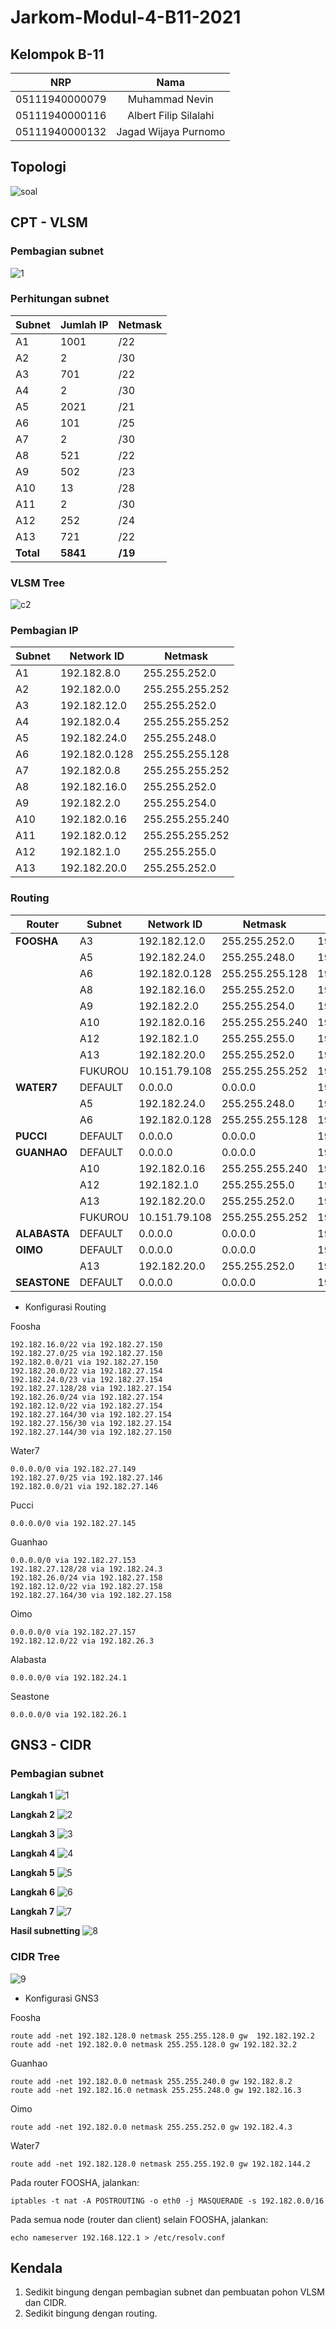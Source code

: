 # Jarkom-Modul-4-B11-2021

## **Kelompok B-11**

|      NRP       |         Nama          |
| :------------: | :-------------------: |
| 05111940000079 |    Muhammad Nevin     |
| 05111940000116 | Albert Filip Silalahi |
| 05111940000132 | Jagad Wijaya Purnomo  |

## Topologi
![soal](https://user-images.githubusercontent.com/31863229/142765592-e971b1a2-0214-4565-811a-87f083ecc4f3.PNG)

## CPT - VLSM
### Pembagian subnet
![1](img/cidr_1.png)

### Perhitungan subnet
|Subnet|Jumlah IP|Netmask|
|------|---------|-------|
|A1|1001|/22|
|A2|2|/30|
|A3|701|/22|
|A4|2|/30|
|A5|2021|/21|
|A6|101|/25|
|A7|2|/30|
|A8|521|/22|
|A9|502|/23|
|A10|13|/28|
|A11|2|/30|
|A12|252|/24|
|A13|721|/22|
|**Total**|**5841**|**/19**|

### VLSM Tree
![c2](https://user-images.githubusercontent.com/31863229/142777556-b5c3fa17-f9bd-427e-8cc3-a38e27724d5d.png)

### Pembagian IP
|Subnet|Network ID|Netmask|
|------|----------|-------|
|A1|192.182.8.0|255.255.252.0|
|A2|192.182.0.0|255.255.255.252|
|A3|192.182.12.0|255.255.252.0|
|A4|192.182.0.4|255.255.255.252|
|A5|192.182.24.0|255.255.248.0|
|A6|192.182.0.128|255.255.255.128|
|A7|192.182.0.8|255.255.255.252|
|A8|192.182.16.0|255.255.252.0|
|A9|192.182.2.0|255.255.254.0|
|A10|192.182.0.16|255.255.255.240|
|A11|192.182.0.12|255.255.255.252|
|A12|192.182.1.0|255.255.255.0|
|A13|192.182.20.0|255.255.252.0|

### Routing
|Router|Subnet|Network ID|Netmask|Next Hop|
|------|------|----------|-------|--------|
|**FOOSHA**|A3|192.182.12.0|255.255.252.0|192.182.0.2|
||A5|192.182.24.0|255.255.248.0|192.182.0.2|
||A6|192.182.0.128|255.255.255.128|192.182.0.2|
||A8|192.182.16.0|255.255.252.0|192.182.1.10|
||A9|192.182.2.0|255.255.254.0|192.182.1.10|
||A10|192.182.0.16|255.255.255.240|192.182.1.10|
||A12|192.182.1.0|255.255.255.0|192.182.1.10|
||A13|192.182.20.0|255.255.252.0|192.182.1.10|
||FUKUROU|10.151.79.108|255.255.255.252|192.182.1.10|
|**WATER7**|DEFAULT|0.0.0.0|0.0.0.0|192.182.0.1|
||A5|192.182.24.0|255.255.248.0|192.182.0.6|
||A6|192.182.0.128|255.255.255.128|192.182.0.6|
|**PUCCI**|DEFAULT|0.0.0.0|0.0.0.0|192.182.0.5|
|**GUANHAO**|DEFAULT|0.0.0.0|0.0.0.0|192.182.0.9|
||A10|192.182.0.16|255.255.255.240|192.182.2.2|
||A12|192.182.1.0|255.255.255.0|192.182.0.14|
||A13|192.182.20.0|255.255.252.0|192.182.0.14|
||FUKUROU|10.151.79.108|255.255.255.252|192.182.0.14|
|**ALABASTA**|DEFAULT|0.0.0.0|0.0.0.0|192.182.2.1|
|**OIMO**|DEFAULT|0.0.0.0|0.0.0.0|192.182.0.13|
||A13|192.182.20.0|255.255.252.0|192.182.1.2|
|**SEASTONE**|DEFAULT|0.0.0.0|0.0.0.0|192.182.1.1|

* Konfigurasi Routing

Foosha  
```
192.182.16.0/22 via 192.182.27.150
192.182.27.0/25 via 192.182.27.150
192.182.0.0/21 via 192.182.27.150
192.182.20.0/22 via 192.182.27.154
192.182.24.0/23 via 192.182.27.154
192.182.27.128/28 via 192.182.27.154
192.182.26.0/24 via 192.182.27.154
192.182.12.0/22 via 192.182.27.154
192.182.27.164/30 via 192.182.27.154
192.182.27.156/30 via 192.182.27.154
192.182.27.144/30 via 192.182.27.150
```
Water7
```
0.0.0.0/0 via 192.182.27.149
192.182.27.0/25 via 192.182.27.146
192.182.0.0/21 via 192.182.27.146
```
Pucci
```
0.0.0.0/0 via 192.182.27.145
```
Guanhao
```
0.0.0.0/0 via 192.182.27.153
192.182.27.128/28 via 192.182.24.3
192.182.26.0/24 via 192.182.27.158
192.182.12.0/22 via 192.182.27.158
192.182.27.164/30 via 192.182.27.158
```
Oimo
```
0.0.0.0/0 via 192.182.27.157
192.182.12.0/22 via 192.182.26.3
```
Alabasta
```
0.0.0.0/0 via 192.182.24.1
```
Seastone
```
0.0.0.0/0 via 192.182.26.1
```


## GNS3 - CIDR
### Pembagian subnet
**Langkah 1**
![1](img/cidr_1.png)

**Langkah 2**
![2](img/cidr_2.png)

**Langkah 3**
![3](img/cidr_3.png)

**Langkah 4**
![4](img/cidr_4.png)

**Langkah 5**
![5](img/cidr_5.png)

**Langkah 6**
![6](img/cidr_6.png)

**Langkah 7**
![7](img/cidr_7.png)

**Hasil subnetting**
![8](img/cidr_8.png)

### CIDR Tree
![9](img/cidr_9.png)

* Konfigurasi GNS3  

Foosha
```
route add -net 192.182.128.0 netmask 255.255.128.0 gw  192.182.192.2
route add -net 192.182.0.0 netmask 255.255.128.0 gw 192.182.32.2
```
Guanhao
```
route add -net 192.182.0.0 netmask 255.255.240.0 gw 192.182.8.2
route add -net 192.182.16.0 netmask 255.255.248.0 gw 192.182.16.3
```
Oimo
```
route add -net 192.182.0.0 netmask 255.255.252.0 gw 192.182.4.3
```
Water7
```
route add -net 192.182.128.0 netmask 255.255.192.0 gw 192.182.144.2
```
Pada router FOOSHA, jalankan:
```
iptables -t nat -A POSTROUTING -o eth0 -j MASQUERADE -s 192.182.0.0/16
```

Pada semua node (router dan client) selain FOOSHA, jalankan:
```
echo nameserver 192.168.122.1 > /etc/resolv.conf
```

## Kendala
1. Sedikit bingung dengan pembagian subnet dan pembuatan pohon VLSM dan CIDR.
2. Sedikit bingung dengan routing.
